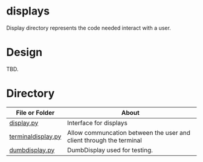 # displays

Display directory represents the code needed interact with a user.

# Design

TBD.

# Directory 
| File or Folder | About |
| ---            | ---   |
| [display.py](./display.py) | Interface for displays |
| [terminaldisplay.py](./terminaldisplay.py) | Allow communcation between the user and client through the terminal |
| [dumbdisplay.py](./dumbdisplay.py) | DumbDisplay used for testing. |